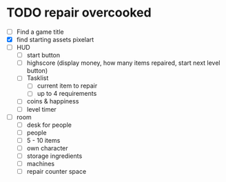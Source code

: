 # TODO repair overcooked

- [ ] Find a game title
- [x] find starting assets pixelart
- [ ] HUD
  - [ ] start button
  - [ ] highscore (display money, how many items repaired, start next level button)
  - [ ] Tasklist
    - [ ] current item to repair
    - [ ] up to 4 requirements
  - [ ] coins & happiness
  - [ ] level timer
- [ ] room
  - [ ] desk for people
  - [ ] people
  - [ ] 5 - 10 items
  - [ ] own character
  - [ ] storage ingredients
  - [ ] machines
  - [ ] repair counter space
